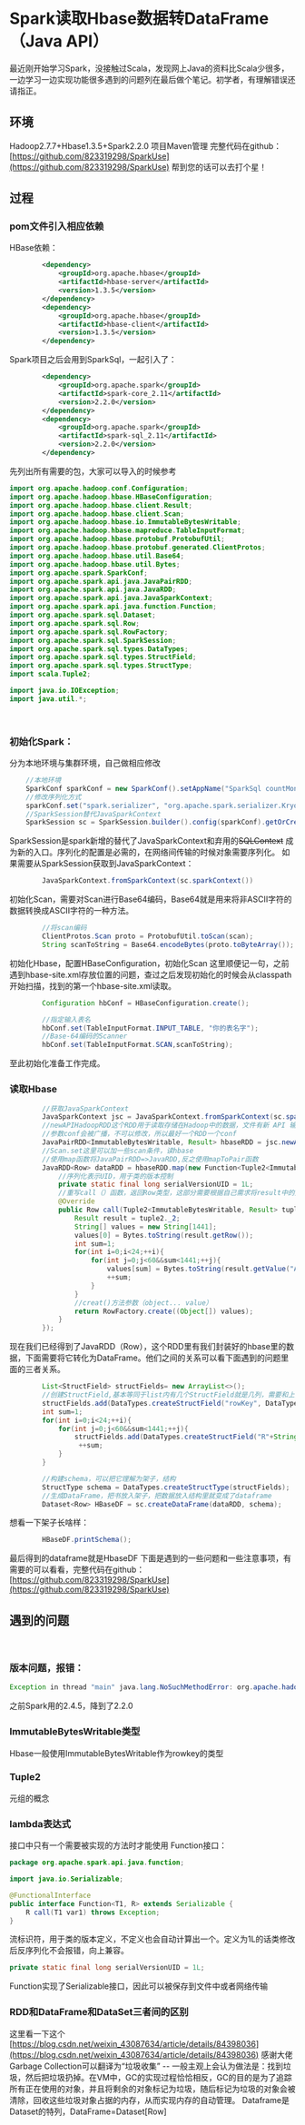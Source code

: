 

# Spark读取Hbase数据转DataFrame（Java API）
最近刚开始学习Spark，没接触过Scala，发现网上Java的资料比Scala少很多，一边学习一边实现功能很多遇到的问题列在最后做个笔记。初学者，有理解错误还请指正。
&nbsp; 
## 环境
Hadoop2.7.7+Hbase1.3.5+Spark2.2.0
项目Maven管理
完整代码在github：[https://github.com/823319298/SparkUse](https://github.com/823319298/SparkUse)
帮到您的话可以去打个星！
&nbsp; 
## 过程
### pom文件引入相应依赖 
HBase依赖：
```xml
		<dependency>
            <groupId>org.apache.hbase</groupId>
            <artifactId>hbase-server</artifactId>
            <version>1.3.5</version>
        </dependency>
        <dependency>
            <groupId>org.apache.hbase</groupId>
            <artifactId>hbase-client</artifactId>
            <version>1.3.5</version>
        </dependency>
```
Spark项目之后会用到SparkSql，一起引入了：
```xml
		<dependency>
            <groupId>org.apache.spark</groupId>
            <artifactId>spark-core_2.11</artifactId>
            <version>2.2.0</version>
        </dependency>
        <dependency>
            <groupId>org.apache.spark</groupId>
            <artifactId>spark-sql_2.11</artifactId>
            <version>2.2.0</version>
        </dependency>
```
先列出所有需要的包，大家可以导入的时候参考

```java
import org.apache.hadoop.conf.Configuration;
import org.apache.hadoop.hbase.HBaseConfiguration;
import org.apache.hadoop.hbase.client.Result;
import org.apache.hadoop.hbase.client.Scan;
import org.apache.hadoop.hbase.io.ImmutableBytesWritable;
import org.apache.hadoop.hbase.mapreduce.TableInputFormat;
import org.apache.hadoop.hbase.protobuf.ProtobufUtil;
import org.apache.hadoop.hbase.protobuf.generated.ClientProtos;
import org.apache.hadoop.hbase.util.Base64;
import org.apache.hadoop.hbase.util.Bytes;
import org.apache.spark.SparkConf;
import org.apache.spark.api.java.JavaPairRDD;
import org.apache.spark.api.java.JavaRDD;
import org.apache.spark.api.java.JavaSparkContext;
import org.apache.spark.api.java.function.Function;
import org.apache.spark.sql.Dataset;
import org.apache.spark.sql.Row;
import org.apache.spark.sql.RowFactory;
import org.apache.spark.sql.SparkSession;
import org.apache.spark.sql.types.DataTypes;
import org.apache.spark.sql.types.StructField;
import org.apache.spark.sql.types.StructType;
import scala.Tuple2;

import java.io.IOException;
import java.util.*;
```
&nbsp; 
### 初始化Spark：
分为本地环境与集群环境，自己做相应修改

```java
	//本地环境
	SparkConf sparkConf = new SparkConf().setAppName("SparkSql countMon").setMaster("local[*]");
	//修改序列化方式
	sparkConf.set("spark.serializer", "org.apache.spark.serializer.KryoSerializer");
	//SparkSession替代JavaSparkContext
	SparkSession sc = SparkSession.builder().config(sparkConf).getOrCreate();
```
SparkSession是spark新增的替代了JavaSparkContext和弃用的~~SQLContext~~ 成为新的入口。序列化的配置是必需的，在网络间传输的时候对象需要序列化。
如果需要从SparkSession获取到JavaSparkContext：

```java
		JavaSparkContext.fromSparkContext(sc.sparkContext())
```
初始化Scan，需要对Scan进行Base64编码，Base64就是用来将非ASCII字符的数据转换成ASCII字符的一种方法。

```java
		//将scan编码
        ClientProtos.Scan proto = ProtobufUtil.toScan(scan);
        String scanToString = Base64.encodeBytes(proto.toByteArray());
```

初始化Hbase，配置HBaseConfiguration，初始化Scan
这里顺便记一句，之前遇到hbase-site.xml存放位置的问题，查过之后发现初始化的时候会从classpath开始扫描，找到的第一个hbase-site.xml读取。
```java
		Configuration hbConf = HBaseConfiguration.create();

        //指定输入表名
        hbConf.set(TableInputFormat.INPUT_TABLE, "你的表名字");
        //Base-64编码的Scanner
        hbConf.set(TableInputFormat.SCAN,scanToString);
```
至此初始化准备工作完成。
&nbsp; 
### 读取Hbase
```java
		//获取JavaSparkContext
		JavaSparkContext jsc = JavaSparkContext.fromSparkContext(sc.sparkContext());
		//newAPIHadoopRDD这个RDD用于读取存储在Hadoop中的数据，文件有新 API 输入格式和额外的配置选项，传递到输入格式
		//参数conf会被广播，不可以修改，所以最好一个RDD一个conf
		JavaPairRDD<ImmutableBytesWritable, Result> hbaseRDD = jsc.newAPIHadoopRDD(hbConf,TableInputFormat.class, ImmutableBytesWritable.class, Result.class);
        //Scan.set这里可以加一些scan条件，读hbase
        //使用map函数将JavaPairRDD=>JavaRDD,反之使用mapToPair函数
        JavaRDD<Row> dataRDD = hbaseRDD.map(new Function<Tuple2<ImmutableBytesWritable,Result>,Row>() {
        	//序列化表示UID，用于类的版本控制
            private static final long serialVersionUID = 1L;
            //重写call（）函数，返回Row类型，这部分需要根据自己需求将result中的数据封装为Object[]
            @Override
            public Row call(Tuple2<ImmutableBytesWritable, Result> tuple2) {
                Result result = tuple2._2;
                String[] values = new String[1441];
                values[0] = Bytes.toString(result.getRow());
                int sum=1;
                for(int i=0;i<24;++i){
                    for(int j=0;j<60&&sum<1441;++j){
                        values[sum] = Bytes.toString(result.getValue("A".getBytes(),(String.format("%02d",i)+String.format("%02d",j)).getBytes()));
                        ++sum;
                    }
                }
                //creat()方法参数（object... value）
                return RowFactory.create((Object[]) values);
            }
        });
```
现在我们已经得到了JavaRDD（Row），这个RDD里有我们封装好的hbase里的数据，下面需要将它转化为DataFrame。他们之间的关系可以看下面遇到的问题里面的三者关系。

```java
        List<StructField> structFields= new ArrayList<>();
        //创建StructField,基本等同于list内有几个StructField就是几列，需要和上面的Row的Object[]对应
        structFields.add(DataTypes.createStructField("rowKey", DataTypes.StringType, true));
        int sum=1;
        for(int i=0;i<24;++i){
            for(int j=0;j<60&&sum<1441;++j){
            	structFields.add(DataTypes.createStructField("R"+String.format("%02d",i)+String.format("%02d",j), DataTypes.StringType, true));
                 ++sum;
            }
        }
```

```java
        //构建schema，可以把它理解为架子，结构
        StructType schema = DataTypes.createStructType(structFields);
        //生成DataFrame，把书放入架子，把数据放入结构里就变成了dataframe
        Dataset<Row> HBaseDF = sc.createDataFrame(dataRDD, schema);
```
想看一下架子长啥样：
```java
		HBaseDF.printSchema();
```
最后得到的dataframe就是HbaseDF
下面是遇到的一些问题和一些注意事项，有需要的可以看看，完整代码在github：[https://github.com/823319298/SparkUse](https://github.com/823319298/SparkUse)
&nbsp; 
## 遇到的问题
&nbsp; 
### 版本问题，报错：

```java
Exception in thread "main" java.lang.NoSuchMethodError: org.apache.hadoop.conf.Configuration.getPassword(Ljava/lang/String;)[C
```
之前Spark用的2.4.5，降到了2.2.0
&nbsp; 
### ImmutableBytesWritable类型
Hbase一般使用ImmutableBytesWritable作为rowkey的类型
&nbsp; 
### Tuple2
元组的概念
&nbsp; 
### lambda表达式
接口中只有一个需要被实现的方法时才能使用
Function接口：

```java
package org.apache.spark.api.java.function;

import java.io.Serializable;

@FunctionalInterface
public interface Function<T1, R> extends Serializable {
    R call(T1 var1) throws Exception;
}
```
流标识符，用于类的版本定义，不定义也会自动计算出一个。定义为1L的话类修改后反序列化不会报错，向上兼容。
```java
private static final long serialVersionUID = 1L;
```

Function实现了Serializable接口，因此可以被保存到文件中或者网络传输
&nbsp; 
### RDD和DataFrame和DataSet三者间的区别
这里看一下这个[https://blog.csdn.net/weixin_43087634/article/details/84398036](https://blog.csdn.net/weixin_43087634/article/details/84398036)       感谢大佬
Garbage Collection可以翻译为“垃圾收集” -- 一般主观上会认为做法是：找到垃圾，然后把垃圾扔掉。在VM中，GC的实现过程恰恰相反，GC的目的是为了追踪所有正在使用的对象，并且将剩余的对象标记为垃圾，随后标记为垃圾的对象会被清除，回收这些垃圾对象占据的内存，从而实现内存的自动管理。
Dataframe是Dataset的特列，DataFrame=Dataset[Row]
